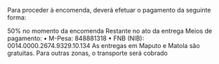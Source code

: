 Para proceder à encomenda, deverá efetuar o pagamento da seguinte forma:

50% no momento da encomenda
Restante no ato da entrega
Meios de pagamento:
• M-Pesa: 848881318
• FNB (NIB): 0014.0000.2674.9329.10.134
As entregas em Maputo e Matola são gratuitas. Para outras zonas, o transporte será cobrado